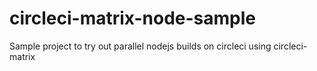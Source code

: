 # circleci-matrix-node-sample
Sample project to try out parallel nodejs builds on circleci using circleci-matrix
